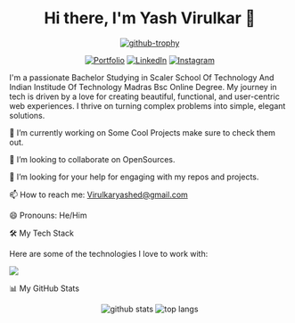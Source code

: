 <h1 align="center">Hi there, I'm Yash Virulkar 👋</h1>

<p align="center">
<a href="https://github.com/Viscous106" target="_blank"><img src="https://github-profile-trophy.vercel.app/?username=Viscous106&theme=radical&row=1&column=7" alt="github-trophy" /></a>
</p>

<p align="center">
<a href="https://viscous106.github.io/Projects/webdevProjects/Portfolio/index.html" target="_blank"><img src="https://img.shields.io/badge/Portfolio-YourSite-blue?style=for-the-badge&logo=google-chrome" alt="Portfolio" target="_blank"></a>
<a href="https://www.linkedin.com/in/yash-virulkar-338418329/" target="_blank"><img src="https://img.shields.io/badge/LinkedIn-Connect-blue?style=for-the-badge&logo=linkedin" alt="LinkedIn" target="_blank"></a>
<a href="https://www.instagram.com/yash_virulkar_" target="_blank"><img src="https://img.shields.io/badge/Instagram-Follow-%23E4405F?style=for-the-badge&logo=instagram&logoColor=white" alt="Instagram" target="_blank"></a>
</p>

I'm a passionate Bachelor Studying in Scaler School Of Technology And Indian Institude Of Technology Madras Bsc Online Degree. My journey in tech is driven by a love for creating beautiful, functional, and user-centric web experiences. I thrive on turning complex problems into simple, elegant solutions.

🔭 I’m currently working on Some Cool Projects make sure to check them out.

👯 I’m looking to collaborate on OpenSources.

🤔 I’m looking for your help for engaging with my repos and projects.

📫 How to reach me: Virulkaryashed@gmail.com

😄 Pronouns: He/Him

🛠️ My Tech Stack

Here are some of the technologies I love to work with:

<p align="left">
  <img src="https://skillicons.dev/icons?i=html,css,js,python,java,cpp,bash,arch,kali,git,vscode,markdown" />
</p>

📊 My GitHub Stats

<p align="center">
<img src="https://github-readme-stats.vercel.app/api?username=Viscous106&show_icons=true&theme=radical" alt="github stats" />
<img src="https://github-readme-stats.vercel.app/api/top-langs/?username=Viscous106&layout=compact&theme=radical" alt="top langs" />
</p>
